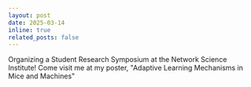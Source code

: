 ```yaml
---
layout: post
date: 2025-03-14
inline: true
related_posts: false
---
```


Organizing a Student Research Symposium at the Network Science Institute! Come visit me at my poster, "Adaptive Learning Mechanisms in Mice and Machines"
